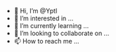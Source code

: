 - 👋 Hi, I’m @Yptl
- 👀 I’m interested in ...
- 🌱 I’m currently learning ...
- 💞️ I’m looking to collaborate on ...
- 📫 How to reach me ...

<!---
Yptl/Yptl is a ✨ special ✨ repository because its `README.md` (this file) appears on your GitHub profile.
You can click the Preview link to take a look at your changes.
--->
